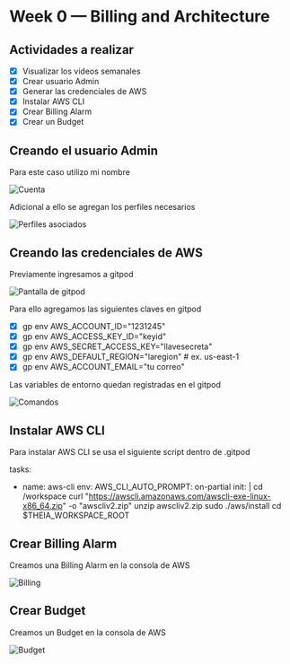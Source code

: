 # Week 0 — Billing and Architecture

## Actividades a realizar
- [x] Visualizar los videos semanales
- [x] Crear usuario Admin
- [x] Generar las credenciales de AWS
- [x] Instalar AWS CLI
- [x] Crear Billing Alarm
- [x] Crear un Budget

## Creando el usuario Admin
<p>Para este caso utilizo mi nombre</p>
<image src="/images/user1.jpg" alt="Cuenta">
<p>Adicional a ello se agregan los perfiles necesarios</p>
<image src="/images/user2.jpg" alt="Perfiles asociados">

## Creando las credenciales de AWS

<p>Previamente ingresamos a gitpod</p>
<image src="/images/gitpod.jpg" alt="Pantalla de gitpod">

<p>Para ello agregamos las siguientes claves en gitpod</p>

- [x] gp env AWS_ACCOUNT_ID="1231245"
- [x] gp env AWS_ACCESS_KEY_ID="keyid"
- [x] gp env AWS_SECRET_ACCESS_KEY="llavesecreta"
- [x] gp env AWS_DEFAULT_REGION="laregion" # ex. us-east-1
- [x] gp env AWS_ACCOUNT_EMAIL="tu correo" 

<p>Las variables de entorno quedan registradas en el gitpod</p>
<image src="/images/user-settings.jpg" alt="Comandos">

## Instalar AWS CLI

<p>Para instalar AWS CLI se usa el siguiente script dentro de .gitpod</p>

tasks:
  - name: aws-cli
    env:
      AWS_CLI_AUTO_PROMPT: on-partial
    init: |
      cd /workspace
      curl "https://awscli.amazonaws.com/awscli-exe-linux-x86_64.zip" -o "awscliv2.zip"
      unzip awscliv2.zip
      sudo ./aws/install
      cd $THEIA_WORKSPACE_ROOT

## Crear Billing Alarm
<p>Creamos una Billing Alarm en la consola de AWS</p>
<image src="/images/billing.jpg" alt="Billing">

## Crear Budget
<p>Creamos un Budget en la consola de AWS</p>
<image src="/images/budget.jpg" alt="Budget">
